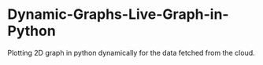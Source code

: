 # Dynamic-Graphs-Live-Graph-in-Python
Plotting 2D graph in python dynamically for the data fetched from the cloud.
